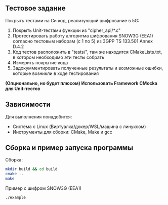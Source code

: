 ## Тестовое задание

Покрыть тестами на Си код, реализующий шифрование в 5G:

1) Покрыть Unit-тестами функции из "cipher_api/*.c"
2) Протестировать работу алгоритма шифрования SNOW3G (EEA1) согласно тестовым наборам (с 1 по 5) из 3GPP TS 133.501 Annex D.4.2
3) Код тестов расположить в "tests/", там же находится CMakeLists.txt, в котором необходимо эти тесты собрать
4) Измерить покрытие кода
5) Задокумментировать полученные результаты и возможные ошибки, которые возникли в ходе тестирования

**(Опционально, но будет плюсом) Использовать Framework CMocka для Unit-тестов**

## Зависимости
Для выполнения понадобится: 
- Система с Linux (Виртуалка/докер/WSL/машина с линуксом)
- Инструменты для сборки: CMake, Make и gcc

## Сборка и пример запуска программы

Сборка:
```bash
mkdir build && cd build
cmake ..
make
```

Пример с шифром SNOW3G (EEA1)
```bash
./example
```